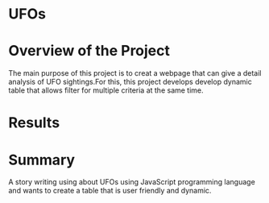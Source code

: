 # UFOs
# Overview of the Project
The main purpose of this project is to creat a webpage that can give a detail analysis of UFO sightings.For this, this project develops develop dynamic table that allows filter for multiple criteria at the same time.


# Results
# Summary
A story writing using about UFOs using JavaScript programming language and wants to create a table that is user friendly and dynamic.
